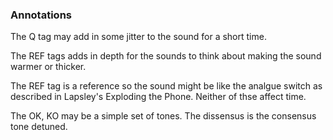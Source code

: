 ### Annotations

The Q tag may add in some jitter to the sound for a short time.

The REF tags adds in depth for the sounds to think about making the sound warmer or thicker.  

The REF tag is a reference so the sound might be like the analgue switch as described in Lapsley's Exploding the Phone. Neither of thse affect time. 

The OK, KO may be a simple set of tones. The dissensus is the consensus tone detuned. 
